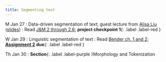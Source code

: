 ```yaml
---
title: Segmenting text
---
```


M Jan 27
: Data-driven segmentation of text; guest lecture from [Alisa Liu](https://alisawuffles.github.io/) ([slides](../assets/docs/tokenization-Alisa-2025-01-27.pdf))
  : Read  [J&M 2 through 2.6](https://web.stanford.edu/~jurafsky/slp3/2.pdf);  **project checkpoint 1**{: .label .label-red }

W Jan 29
: Linguistic segmentation of text
  : Read [Bender ch. 1 and 2](https://drive.google.com/file/d/14Cz2ajTanHGXWAisRg7B8Wbmg0DOXT2x/view?usp=sharing); **[Assignment 2](../assets/docs/A2.pdf) due**{: .label .label-red }

Th Jan 30
: **Section**{: .label .label-purple }Morphology and Tokenization
